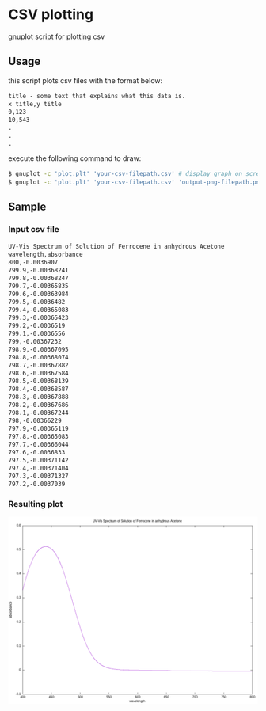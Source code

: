 # CSV plotting
gnuplot script for plotting csv
## Usage
this script plots csv files with the format below:
```
title - some text that explains what this data is.
x title,y title
0,123
10,543
.
.
.
```
execute the following command to draw:
```bash
$ gnuplot -c 'plot.plt' 'your-csv-filepath.csv' # display graph on screen
$ gnuplot -c 'plot.plt' 'your-csv-filepath.csv' 'output-png-filepath.png' # save graph to png file
```
## Sample
### Input csv file
```csv
UV-Vis Spectrum of Solution of Ferrocene in anhydrous Acetone
wavelength,absorbance
800,-0.0036907
799.9,-0.00368241
799.8,-0.00368247
799.7,-0.00365835
799.6,-0.00363984
799.5,-0.0036482
799.4,-0.00365083
799.3,-0.00365423
799.2,-0.0036519
799.1,-0.0036556
799,-0.00367232
798.9,-0.00367095
798.8,-0.00368074
798.7,-0.00367882
798.6,-0.00367584
798.5,-0.00368139
798.4,-0.00368587
798.3,-0.00367888
798.2,-0.00367686
798.1,-0.00367244
798,-0.00366229
797.9,-0.00365119
797.8,-0.00365083
797.7,-0.00366044
797.6,-0.0036833
797.5,-0.00371142
797.4,-0.00371404
797.3,-0.00371327
797.2,-0.0037039
```
### Resulting plot
![Sample Graph](https://raw.githubusercontent.com/R3DNO5E/data_formatting_tools/main/gnuplot_csv/ferrocene_uvvis.png "")
